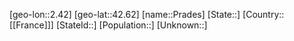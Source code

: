 ﻿---
location: [42.62,2.42]
mapzoom: [7,12] 
mapmarker: city 
type: City
tags:
- geo/City


SpocWebEntityId: 33499
isDeleted: false
confidential: public

---
[geo-lon::2.42]
[geo-lat::42.62]
[name::Prades]
[State::]
[Country::[[France]]]
[StateId::]
[Population::]
[Unknown::]

